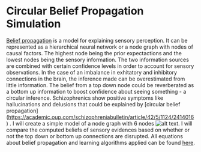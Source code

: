 # Circular Belief Propagation Simulation
[Belief propagation](https://en.wikipedia.org/wiki/Belief_propagation) is a model for explaining sensory perception. It can be represented as a hierarchical neural network or a node graph with nodes of causal factors. The highest node being the prior expectactions and the lowest nodes being the sensory information. The two information sources are combined with certain confidence levels in order to account for sensory observations. 
 In the case of an imbalance in exhitatory and inhibitory connections in the brain, the inference made can be overestimated from little information. The belief from a top down node could be reverberated as a bottom up information to boost confidence about seeing something - a circular inference. Schizophrenics show positive symptoms like hallucinations and delusions that could be explained by [circular belief propagation] (https://academic.oup.com/schizophreniabulletin/article/42/5/1124/2414016) . I will create a simple model of a node graph with 6 nodes ![alt text]("https://github.com/SuhritD/PCBS-project/blob/master/Ayy%20lmao.png"). I will compare the computed beliefs of sensory evidences based on whether or not the top down or bottom up connections are disrupted. All equations about belief propagation and learning algorithms applied can be found [here].

[here]: https://oup.silverchair-cdn.com/oup/backfile/Content_public/Journal/brain/136/11/10.1093_brain_awt257/3/awt257_Supplementary_Data.zip?Expires=1578341001&Signature=y6luI7Pil3mD-OqDYChLIsVoNk4ev2r1sMzwQessujtYe2gs0AGiBhiIF~Y0zUdh7GYVKN1KrUGg7SdaFuQj3Tix46ZIqsDXCGrfNc~AP5Of3M8kcNULcwHSPt5eDcVe9z7AI8HoIflqg6dEyG3dNOvK658O1HsUx-zUmt0ZR~ltqJuhK1eGOfJhzqv-agYcZFmt4Mt8ECe8rwxGBiwrC-kz6LpYJ3NzaejK1H5mo9e-fqmEmWMIVdnmuphqFvU~ey-59TAuzAjUyX3ayXHbooo8WhEpvoc2zWUYf9Dri5J296xG6T~hGXz2JdDYfHvFC-3dGiTM5mn7pmzdDhhFfA__&Key-Pair-Id=APKAIE5G5CRDK6RD3PGA
